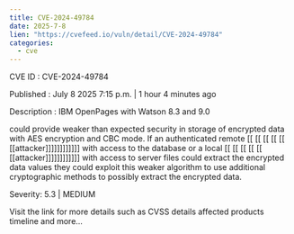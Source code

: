 ```yaml
---
title: CVE-2024-49784
date: 2025-7-8
lien: "https://cvefeed.io/vuln/detail/CVE-2024-49784"
categories:
  - cve
---
```


CVE ID : CVE-2024-49784

Published :  July 8
2025
7:15 p.m. | 1 hour
4 minutes ago

Description : IBM OpenPages with Watson 8.3 and 9.0 

could provide weaker than expected security in storage of encrypted data with AES encryption and CBC mode. If an authenticated remote  [[ [[ [[ [[ [[ [[attacker]]]]]]]]]]]] with access to the database or a local  [[ [[ [[ [[ [[ [[attacker]]]]]]]]]]]] with access to server files could extract the encrypted data values they could exploit this weaker algorithm to use additional cryptographic methods to possibly extract the encrypted data.

Severity: 5.3 | MEDIUM

Visit the link for more details
such as CVSS details
affected products
timeline
and more...
